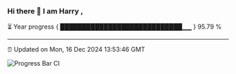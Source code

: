 ### Hi there 👋 I am Harry , 

⏳ Year progress { ████████████████████████████▁▁ } 95.79 %

---

⏰ Updated on Mon, 16 Dec 2024 13:53:46 GMT

![Progress Bar CI](https://github.com/duykhang68/duykhang68/workflows/Progress%20Bar%20CI/badge.svg)
